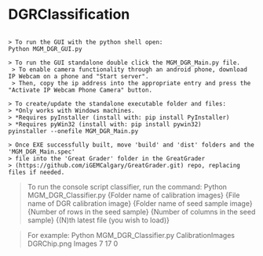 # DGRClassification

~~~~~~~~~~~~~~~~~~~~~~~~~~~~~~~~~~~~~~~~~~~~~~~~~~~~~~~~~~~~~~~~~~~~~~~~~~~~~~~~~~~~~~~~~~~~~~~~~~~~~~~~~~~~

> To run the GUI with the python shell open:
Python MGM_DGR_GUI.py

> To run the GUI standalone double click the MGM_DGR_Main.py file.
 > To enable camera functionality through an android phone, download IP Webcam on a phone and "Start server".
 > Then, copy the ip address into the appropriate entry and press the "Activate IP Webcam Phone Camera" button.

> To create/update the standalone executable folder and files:
> *Only works with Windows machines.
> *Requires pyInstaller (install with: pip install PyInstaller)
> *Requires pyWin32 (install with: pip install pywin32)
pyinstaller --onefile MGM_DGR_Main.py

> Once EXE successfully built, move 'build' and 'dist' folders and the 'MGM_DGR_Main.spec' 
> file into the 'Great Grader' folder in the GreatGrader 
> (https://github.com/iGEMCalgary/GreatGrader.git) repo, replacing files if needed.

~~~~~~~~~~~~~~~~~~~~~~~~~~~~~~~~~~~~~~~~~~~~~~~~~~~~~~~~~~~~~~~~~~~~~~~~~~~~~~~~~~~~~~~~~~~~~~~~~~~~~~~~~~~~

> To run the console script classifier, run the command:
Python MGM_DGR_Classifier.py {Folder name of calibration images} {File name of DGR calibration image} 
			     {Folder name of seed sample image}  {Number of rows in the seed sample} 
			     {Number of columns in the seed sample} {(N)th latest file (you wish to load)}  

> For example:
Python MGM_DGR_Classifier.py CalibrationImages DGRChip.png Images 7 17 0

~~~~~~~~~~~~~~~~~~~~~~~~~~~~~~~~~~~~~~~~~~~~~~~~~~~~~~~~~~~~~~~~~~~~~~~~~~~~~~~~~~~~~~~~~~~~~~~~~~~~~~~~~~~~